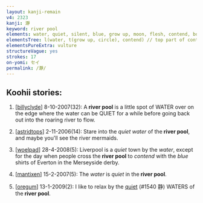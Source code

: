 ```yaml
---
layout: kanji-remain
v4: 2323
kanji: 瀞
keyword: river pool
elements: water, quiet, silent, blue, grow up, moon, flesh, contend, bound up, rake
elementsTree: l(water, t(grow up, circle), contend) // top part of contend is different here (妥 vulture instead of 勹 bound up)
elementsPureExtra: vulture
structureVague: yes
strokes: 17
on-yomi: セイ
permalink: /瀞/
---
```


## Koohii stories: 

1) [<a href="http://kanji.koohii.com/profile/billyclyde">billyclyde</a>] 8-10-2007(32): A<strong> river pool</strong> is a little spot of WATER over on the edge where the water can be QUIET for a while before going back out into the roaring river to flow.

2) [<a href="http://kanji.koohii.com/profile/astridtops">astridtops</a>] 2-11-2006(14): Stare into the <em>quiet water</em> of the<strong> river pool</strong>, and maybe you&#039;ll see the river mermaids.

3) [<a href="http://kanji.koohii.com/profile/woelpad">woelpad</a>] 28-4-2008(5): Liverpool is a <em>quiet</em> town by the <em>water</em>, except for the day when people cross the<strong> river pool</strong> to <em>contend</em> with the <em>blue</em> shirts of Everton in the Merseyside derby.

4) [<a href="http://kanji.koohii.com/profile/mantixen">mantixen</a>] 15-2-2007(5): The <em>water</em> is <em>quiet</em> in the<strong> river pool</strong>.

5) [<a href="http://kanji.koohii.com/profile/oregum">oregum</a>] 13-1-2009(2): I like to relax by the <a href="../v4/1540.html">quiet</a> (#1540 静) WATERS of the<strong> river pool</strong>.

